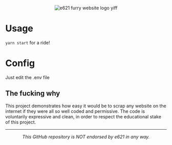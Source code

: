 <p align="center"><img src="https://user-images.githubusercontent.com/108313714/176171014-743cbee4-74ca-447e-8717-14cfd7669707.png" alt="e621 furry website logo yiff" /></p>

# Usage

`yarn start` for a ride!

# Config

Just edit the .env file

## The fucking why

This project demonstrates how easy it would be to scrap any website on the internet if they were all so well coded and permissive.
The code is voluntarily expressive and clean, in order to respect the educational stake of this project.

---

<p align="center"><em>This GitHub repository is NOT endorsed by e621 in any way.</em></p>
